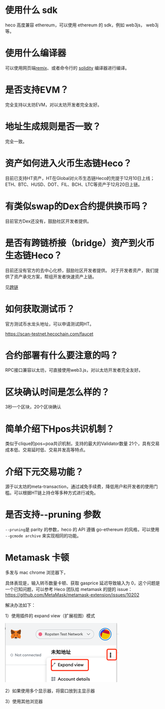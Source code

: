 # 使用什么 sdk
heco 高度兼容 ethereum，可以使用 ethereum 的 sdk，例如 web3js， web3j 等。

# 使用什么编译器

可以使用网页端[remix](https://remix.ethereum.org)、或者命令行的 [solidity](https://solidity.readthedocs.io/) 编译器进行编译。

# 是否支持EVM？
完全支持以太坊EVM，对以太坊开发者完全友好。

# 地址生成规则是否一致？
完全一致。

# 资产如何进入火币生态链Heco？
目前已支持HT资产，HT在Global对火币生态链Heco的充提于12月10日上线；ETH、BTC、HUSD、DOT、FIL、BCH、LTC等资产于12月20日上链。

# 有类似swap的Dex合约提供换币吗？
目前官方Dex还没有，鼓励社区开发者提供。

# 是否有跨链桥接（bridge）资产到火币生态链Heco？
目前还没有官方的去中心化桥，鼓励社区开发者提供。
对于开发者资产，我们提供了资产承兑方案，帮组开发者快速资产上链。

见[跨链](/bridge.md)

# 如何获取测试币？
官方测试币水龙头地址，可以申请测试网HT。

https://scan-testnet.hecochain.com/faucet

# 合约部署有什么要注意的吗？
RPC接口兼容以太坊，可直接使用web3.js，对以太坊开发者完全友好。

# 区块确认时间是怎么样的？
3秒一个区块，20个区块确认

# 简单介绍下Hpos共识机制？
类似于clique的pos+poa共识机制，支持的最大的Validator数量 21个，具有交易成本低、交易延时低、交易并发高等特点。

# 介绍下元交易功能？
源于以太坊的meta-transaction，通过减免手续费，降低用户和开发者的使用门槛。可以根据HT链上持仓等多种方式进行减免。

# 是否支持--pruning 参数
`--pruning`是 parity 的参数，heco 的 API 遵循 go-ethereum 的风格，可以使用 `--gcmode archive` 来实现相同的功能。

# Metamask 卡顿

多发与 mac chrome 浏览器下，

具体表现是，输入转币数量卡顿、获取 gasprice 延迟导致输入为 0，这个问题是一个已知问题，可以参考 Heco 团队给 metamask 的提的 issue：
https://github.com/MetaMask/metamask-extension/issues/10202

解决办法如下：

1）使用插件的 expand view（扩展视图）模式

![](./images/metamask_lag.png)

2）如果使用多个显示器，将窗口放到主显示器

3）使用其他浏览器